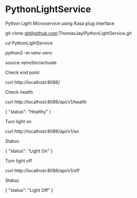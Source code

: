 # PythonLightService
Python Light Microservice using Kasa plug interface


git clone git@github.com:ThomasJay/PythonLightService.git


cd PythonLightService


python3 -m venv venv

source venv/bin/activate


Check end point

curl http://localhost:8086/


Check health

curl http://localhost:8086/api/v1/health

{
  "status": "Healthy"
}




Turn light on

curl http://localhost:8086/api/v1/on 

Status:

{
  "status": "Light On"
}


Turn light off

curl http://localhost:8086/api/v1/off

Status:

{
  "status": "Light Off"
}


